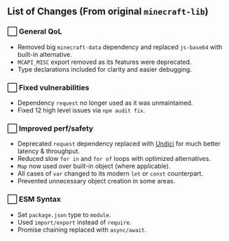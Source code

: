 ## List of Changes (From original `minecraft-lib`)

### ⬜ General QoL
- Removed big `minecraft-data` dependency and replaced `js-base64` with built-in alternative.
- `MCAPI_MISC` export removed as its features were deprecated.
- Type declarations included for clarity and easier debugging.

### ⬜ Fixed vulnerabilities
- Dependency `request` no longer used as it was unmaintained.
- Fixed 12 high level issues via `npm audit fix`.

### ⬜ Improved perf/safety
- Deprecated `request` dependency replaced with [Undici](https://github.com/nodejs/undici) for much better latency & throughput.
- Reduced slow `for in` and `for of` loops with optimized alternatives.
- `Map` now used over built-in object (where applicable).
- All cases of `var` changed to its modern `let` or `const` counterpart.
- Prevented unnecessary object creation in some areas.

### ⬜ ESM Syntax
- Set `package.json` type to `module`.
- Used `import/export` instead of `require`.
- Promise chaining replaced with `async/await`.
